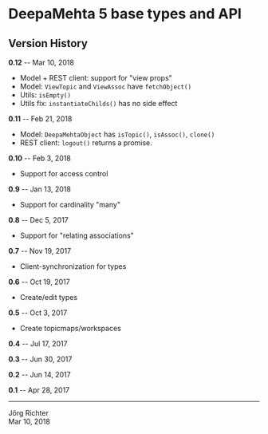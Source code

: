 # DeepaMehta 5 base types and API

## Version History

**0.12** -- Mar 10, 2018

* Model + REST client: support for "view props"
* Model: `ViewTopic` and `ViewAssoc` have `fetchObject()`
* Utils: `isEmpty()`
* Utils fix: `instantiateChilds()` has no side effect

**0.11** -- Feb 21, 2018

* Model: `DeepaMehtaObject` has `isTopic()`, `isAssoc()`, `clone()`
* REST client: `logout()` returns a promise.

**0.10** -- Feb 3, 2018

* Support for access control

**0.9** -- Jan 13, 2018

* Support for cardinality "many"

**0.8** -- Dec 5, 2017

* Support for "relating associations"

**0.7** -- Nov 19, 2017

* Client-synchronization for types

**0.6** -- Oct 19, 2017

* Create/edit types

**0.5** -- Oct 3, 2017

* Create topicmaps/workspaces

**0.4** -- Jul 17, 2017

**0.3** -- Jun 30, 2017

**0.2** -- Jun 14, 2017

**0.1** -- Apr 28, 2017

------------
Jörg Richter  
Mar 10, 2018
